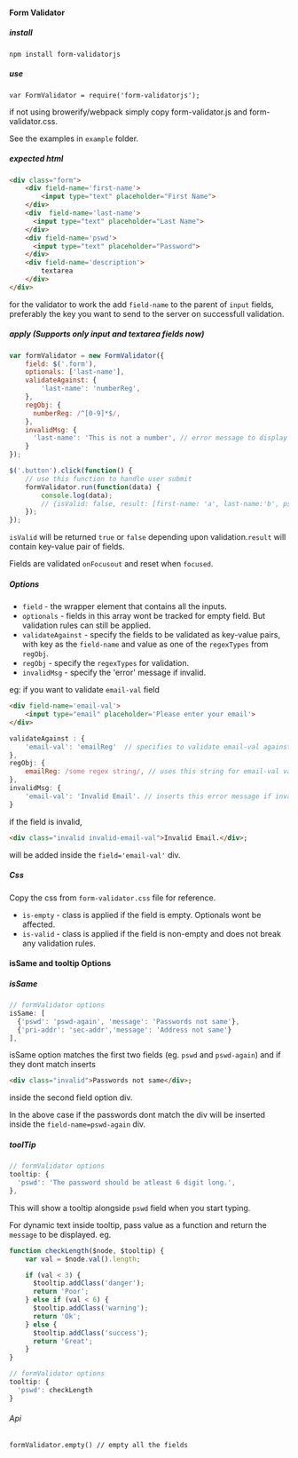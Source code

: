#### Form Validator

##### install
    npm install form-validatorjs

##### use

    var FormValidator = require('form-validatorjs');

if not using browerify/webpack simply copy form-validator.js and form-validator.css.

See the examples in `example` folder.

##### expected html
```html
<div class="form">
    <div field-name='first-name'>
        <input type="text" placeholder="First Name">
    </div>
    <div  field-name='last-name'>
      <input type="text" placeholder="Last Name">
    </div>
    <div field-name='pswd'>
      <input type="text" placeholder="Password">
    </div>
    <div field-name='description'>
        textarea
    </div>
</div>
```

for the validator to work the add  `field-name` to the parent of `input`  fields, preferably the key you want to send to the server on successfull validation.

##### apply (Supports only input and textarea fields now)

```javascript
var formValidator = new FormValidator({
    field: $('.form'),
    optionals: ['last-name'],
    validateAgainst: {
        'last-name': 'numberReg',
    },
    regObj: {
      numberReg: /^[0-9]*$/,
    },
    invalidMsg: {
      'last-name': 'This is not a number', // error message to display if invalid
    }
});

$('.button').click(function() {
    // use this function to handle user submit
    formValidator.run(function(data) {
        console.log(data); 
        // {isValid: false, result: [first-name: 'a', last-name:'b', pswd: 'c']};
    });
});
```

`isValid`  will be returned `true` or `false` depending upon validation.`result` will contain key-value pair of fields.

Fields are validated `onFocusout` and reset when `focused`.

##### Options
- `field` - the wrapper element that contains all the inputs.
- `optionals` - fields in this array wont be tracked for empty field. But validation rules can still be applied.
- `validateAgainst`  - specify the fields to be validated as key-value pairs, with key as the `field-name` and value as one of the `regexTypes` from `regObj`.
- `regObj` - specify the `regexTypes` for validation.
- `invalidMsg` - specify the 'error' message if invalid.

eg: if you want to validate `email-val` field

```html
<div field-name='email-val'>
    <input type="email" placeholder='Please enter your email'>
</div>
```

```javascript
validateAgainst : {
    'email-val': 'emailReg'  // specifies to validate email-val against emailReg.
},
regObj: {
    emailReg: /some regex string/, // uses this string for email-val validation.
},
invalidMsg: {
    'email-val': 'Invalid Email'. // inserts this error message if invalid.
}
```

if the field is invalid, 
```html
<div class="invalid invalid-email-val">Invalid Email.</div>;
```

will be added inside the `field='email-val'` div.

##### Css

Copy the css from `form-validator.css` file for reference.

- `is-empty` - class is applied if the field is empty. Optionals wont be affected.
- `is-valid` - class is applied if the field is non-empty and does not break any validation rules.


#### isSame and tooltip Options

##### isSame
```javascript
// formValidator options
isSame: [
  {'pswd': 'pswd-again', 'message': 'Passwords not same'},
  {'pri-addr': 'sec-addr','message': 'Address not same'}
],
```

isSame option matches the first two fields (eg. `pswd`  and `pswd-again`) and if they dont match inserts 

```html
<div class="invalid">Passwords not same</div>;
```

inside the second field option div. 

In the above case if the passwords dont match the div will be inserted inside the `field-name=pswd-again` div.

##### toolTip

```javascript
// formValidator options
tooltip: {
  'pswd': 'The password should be atleast 6 digit long.',
},
```

This will show a tooltip alongside `pswd` field when you start typing.

For dynamic text inside tooltip, pass value as a function and return the `message` to be displayed. eg.

```javascript
function checkLength($node, $tooltip) {
    var val = $node.val().length;

    if (val < 3) {
      $tooltip.addClass('danger');
      return 'Poor';
    } else if (val < 6) {
      $tooltip.addClass('warning');
      return 'Ok';
    } else {
      $tooltip.addClass('success');
      return 'Great';
    }
}

// formValidator options
tooltip: {
  'pswd': checkLength
}
```

###### Api
    formValidator.empty() // empty all the fields





